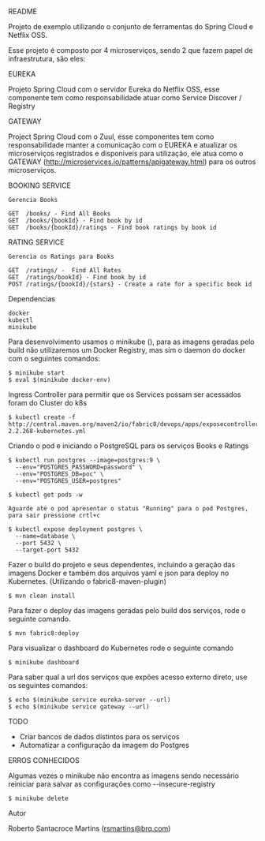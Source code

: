 README

Projeto de exemplo utilizando o conjunto de ferramentas do Spring Cloud e Netflix OSS.

Esse projeto é composto por 4 microserviços, sendo 2 que fazem papel de infraestrutura, são eles:

EUREKA

Projeto Spring Cloud com o servidor Eureka do Netflix OSS, esse componente tem como responsabilidade atuar como Service Discover / Registry

GATEWAY 

Project Spring Cloud com o Zuul, esse componentes tem como responsabilidade manter a comunicação com o EUREKA e atualizar os microserviços registrados e disponiveis para utilização, ele atua como o GATEWAY (http://microservices.io/patterns/apigateway.html) para os outros microserviços.


BOOKING SERVICE

	Gerencia Books

	GET  /books/ - Find All Books
	GET  /books/{bookId} - Find book by id
	GET  /books/{bookId}/ratings - Find book ratings by book id

RATING SERVICE

	Gerencia os Ratings para Books

	GET  /ratings/ -  Find All Rates
	GET  /ratings/bookId} - Find book by id
	POST /ratings/{bookId}/{stars} - Create a rate for a specific book id

Dependencias

	docker 
	kubectl
	minikube


Para desenvolvimento usamos o minikube (), para as imagens geradas pelo build não utilizaremos um Docker Registry, mas sim o daemon do docker com o seguintes comandos:

	$ minikube start 
	$ eval $(minikube docker-env)

Ingress Controller para permitir que os Services possam ser acessados foram do Cluster do k8s

	$ kubectl create -f http://central.maven.org/maven2/io/fabric8/devops/apps/exposecontroller/2.2.268/exposecontroller-2.2.268-kubernetes.yml

Criando o pod e iniciando o PostgreSQL para os serviços Books e Ratings 

	$ kubectl run postgres --image=postgres:9 \
	  --env="POSTGRES_PASSWORD=password" \
	  --env="POSTGRES_DB=poc" \
	  --env="POSTGRES_USER=postgres"

	$ kubectl get pods -w

	Aguarde até o pod apresentar o status "Running" para o pod Postgres, para sair pressione crtl+c

	$ kubectl expose deployment postgres \
	  --name=database \
	  --port 5432 \
	  --target-port 5432 

Fazer o build do projeto e seus dependentes, incluindo a geração das imagens Docker e também dos arquivos yaml e json para deploy no Kubernetes. (Utilizando o fabric8-maven-plugin)

	$ mvn clean install

Para fazer o deploy das imagens geradas pelo build dos serviços, rode o seguinte comando.
	
	$ mvn fabric8:deploy

Para visualizar o dashboard do Kubernetes rode o seguinte comando
	
	$ minikube dashboard

Para saber qual a url dos serviços que expões acesso externo direto, use os seguintes comandos:

	$ echo $(minikube service eureka-server --url)
 	$ echo $(minikube service gateway --url)


TODO 

- Criar bancos de dados distintos para os serviços
- Automatizar a configuração da imagem do Postgres

ERROS CONHECIDOS

Algumas vezes o minikube não encontra as imagens sendo necessário reiniciar para salvar as configurações como --insecure-registry

	$ minikube delete

Autor

Roberto Santacroce Martins (rsmartins@brq.com)



